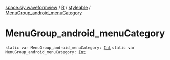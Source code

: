 [space.siy.waveformview](../../index.md) / [R](../index.md) / [styleable](index.md) / [MenuGroup_android_menuCategory](./-menu-group_android_menu-category.md)

# MenuGroup_android_menuCategory

`static var MenuGroup_android_menuCategory: `[`Int`](https://kotlinlang.org/api/latest/jvm/stdlib/kotlin/-int/index.html)
`static var MenuGroup_android_menuCategory: `[`Int`](https://kotlinlang.org/api/latest/jvm/stdlib/kotlin/-int/index.html)